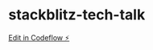 # stackblitz-tech-talk

[Edit in Codeflow ⚡️](https://stackblitz.com/~/github.com/jankei/stackblitz-tech-talk)